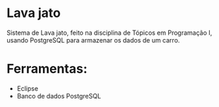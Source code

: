 # Lava jato

Sistema de Lava jato, feito na disciplina de Tópicos em Programação I, usando PostgreSQL para armazenar os dados de um carro.

# Ferramentas:

- Eclipse
- Banco de dados PostgreSQL

